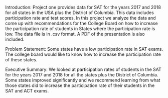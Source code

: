 
Introduction: 
Project one provides data for SAT for the years 2017 and 2018 for all states in the USA plus the District of Columbia. This data includes participation rate and test scores. In this project we analyze the data and come up with recommendations for the College Board on how to increase the participation rate of students in States where the participation rate is low. The data file is in .csv format. A PDF of the presentation is also included.

Problem Statement:
Some states have a low participation rate in SAT exams. The college board would like to know how to increase the participation rate of these states. 

Executive Summary:
We looked at participation rates of students in the SAT for the years 2017 and 2018 for all the states plus the District of Columbia. Some states improved significantly and we recommend learning from what those states did to increase the participation rate of their students in the SAT and ACT exams. 
